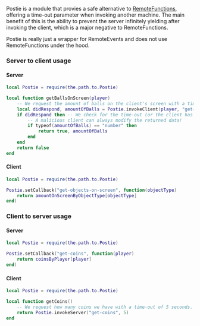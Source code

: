 Postie is a module that provies a safe alternative to [RemoteFunctions](https://developer.roblox.com/en-us/api-reference/class/RemoteFunction), offering a time-out parameter when invoking another machine. The main benefit of this is the ability to prevent the server infinitely yielding after invoking the client, which is a major negative to RemoteFunctions.

Postie is really just a wrapper for RemoteEvents and does not use RemoteFunctions under the hood.

### Server to client usage

#### Server
```lua
local Postie = require(the.path.to.Postie)

local function getBallsOnScreen(player)
	-- We request the amount of balls on the client's screen with a time-out of 5 seconds.
	local didRespond, amountOfBalls = Postie.invokeClient(player, "get-objects-on-screen", 5, "balls")
	if didRespond then -- We check for the time-out (or the client has no callback registered).
		-- A malicious client can always modify the returned data!
		if typeof(amountOfBalls) == "number" then
			return true, amountOfBalls
		end
	end
	return false
end
```

#### Client
```lua
local Postie = require(the.path.to.Postie)

Postie.setCallback("get-objects-on-screen", function(objectType)
	return amountOnScreenByObjectType[objectType]
end)
```

### Client to server usage

#### Server
```lua
local Postie = require(the.path.to.Postie)

Postie.setCallback("get-coins", function(player)
	return coinsByPlayer[player]
end)
```

#### Client
```lua
local Postie = require(the.path.to.Postie)

local function getCoins()
	-- We request how many coins we have with a time-out of 5 seconds.
	return Postie.invokeServer("get-coins", 5)
end
```

